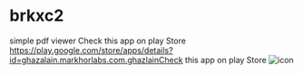 # brkxc2
simple pdf viewer
Check this app on play Store
https://play.google.com/store/apps/details?id=ghazalain.markhorlabs.com.ghazlainCheck this app on play Store
![icon](https://user-images.githubusercontent.com/30314149/45919898-bc904500-be51-11e8-9828-f23264b6974d.jpg)
